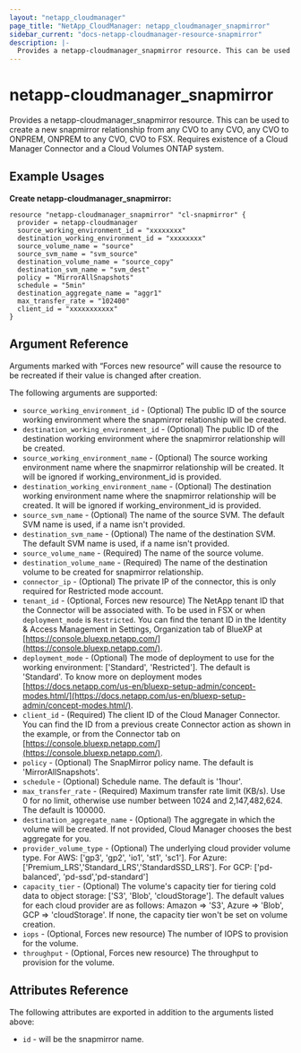 ```yaml
---
layout: "netapp_cloudmanager"
page_title: "NetApp_CloudManager: netapp_cloudmanager_snapmirror"
sidebar_current: "docs-netapp-cloudmanager-resource-snapmirror"
description: |-
  Provides a netapp-cloudmanager_snapmirror resource. This can be used to create a new snapmirror relationship from any CVO to any CVO, any CVO to ONPREM, ONPREM to any CVO, CVO to FSX. Requires existence of a Cloud Manager Connector and a Cloud Volumes ONTAP system.
---
```


# netapp-cloudmanager_snapmirror

Provides a netapp-cloudmanager_snapmirror resource. This can be used to create a new snapmirror relationship from any CVO to any CVO, any CVO to ONPREM, ONPREM to any CVO, CVO to FSX. Requires existence of a Cloud Manager Connector and a Cloud Volumes ONTAP system.

## Example Usages

**Create netapp-cloudmanager_snapmirror:**

```
resource "netapp-cloudmanager_snapmirror" "cl-snapmirror" {
  provider = netapp-cloudmanager
  source_working_environment_id = "xxxxxxxx"
  destination_working_environment_id = "xxxxxxxx"
  source_volume_name = "source"
  source_svm_name = "svm_source"
  destination_volume_name = "source_copy"
  destination_svm_name = "svm_dest"
  policy = "MirrorAllSnapshots"
  schedule = "5min"
  destination_aggregate_name = "aggr1"
  max_transfer_rate = "102400"
  client_id = "xxxxxxxxxxx"
}
```

## Argument Reference

Arguments marked with “Forces new resource” will cause the resource to be recreated if their value is changed after creation.

The following arguments are supported:

* `source_working_environment_id` - (Optional) The public ID of the source working environment where the snapmirror relationship will be created.
* `destination_working_environment_id` - (Optional) The public ID of the destination working environment where the snapmirror relationship will be created.
* `source_working_environment_name` - (Optional) The source working environment name where the snapmirror relationship will be created. It will be ignored if working_environment_id is provided.
* `destination_working_environment_name` - (Optional) The destination working environment name where the snapmirror relationship will be created. It will be ignored if working_environment_id is provided.
* `source_svm_name` - (Optional) The name of the source SVM. The default SVM name is used, if a name isn't provided.
* `destination_svm_name` - (Optional) The name of the destination SVM. The default SVM name is used, if a name isn't provided.
* `source_volume_name` - (Required) The name of the source volume.
* `destination_volume_name` - (Required) The name of the destination volume to be created for snapmirror relationship.
* `connector_ip` - (Optional) The private IP of the connector, this is only required for Restricted mode account.
* `tenant_id` - (Optional, Forces new resource) The NetApp tenant ID that the Connector will be associated with. To be used in FSX or when `deployment_mode` is `Restricted`.  You can find the tenant ID in the Identity & Access Management in Settings, Organization tab of BlueXP at [https://console.bluexp.netapp.com/](https://console.bluexp.netapp.com/).
* `deployment_mode` - (Optional) The mode of deployment to use for the working environment: ['Standard', 'Restricted']. The default is 'Standard'. To know more on deployment modes [https://docs.netapp.com/us-en/bluexp-setup-admin/concept-modes.html/](https://docs.netapp.com/us-en/bluexp-setup-admin/concept-modes.html/).
* `client_id` - (Required) The client ID of the Cloud Manager Connector. You can find the ID from a previous create Connector action as shown in the example, or from the Connector tab on [https://console.bluexp.netapp.com/](https://console.bluexp.netapp.com/).
* `policy` - (Optional) The SnapMirror policy name. The default is 'MirrorAllSnapshots'.
* `schedule` - (Optional) Schedule name. The default is '1hour'.
* `max_transfer_rate` - (Required) Maximum transfer rate limit (KB/s). Use 0 for no limit, otherwise use number between 1024 and 2,147,482,624.  The default is 100000.
* `destination_aggregate_name` - (Optional) The aggregate in which the volume will be created. If not provided, Cloud Manager chooses the best aggregate for you.
* `provider_volume_type` - (Optional) The underlying cloud provider volume type. For AWS: ['gp3', 'gp2', 'io1', 'st1', 'sc1']. For Azure: ['Premium_LRS','Standard_LRS','StandardSSD_LRS']. For GCP: ['pd-balanced', 'pd-ssd','pd-standard']
* `capacity_tier` - (Optional) The volume's capacity tier for tiering cold data to object storage: ['S3', 'Blob', 'cloudStorage']. The default values for each cloud provider are as follows: Amazon => 'S3', Azure => 'Blob', GCP => 'cloudStorage'. If none, the capacity tier won't be set on volume creation.
* `iops` - (Optional, Forces new resource) The number of IOPS to provision for the volume.
* `throughput` - (Optional, Forces new resource) The throughput to provision for the volume.

## Attributes Reference

The following attributes are exported in addition to the arguments listed above:

* `id` - will be the snapmirror name.

